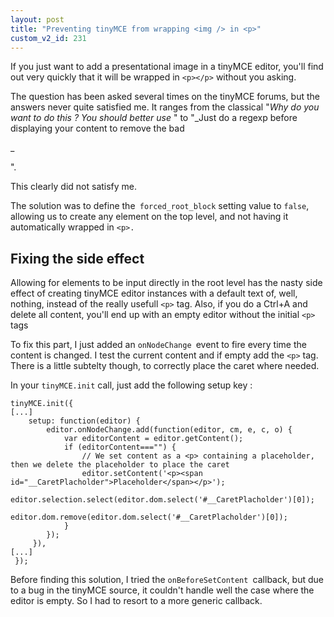 ```yaml
---
layout: post
title: "Preventing tinyMCE from wrapping <img /> in <p>"
custom_v2_id: 231
---
```


If you just want to add a presentational image in a tinyMCE editor, you'll
find out very quickly that it will be wrapped in `<p></p>` without you asking.

The question has been asked several times on the tinyMCE forums, but the
answers never quite satisfied me. It ranges from the classical "_Why do you
want to do this ? You should better use <insert semantic element and css
here>_" to "_Just do a regexp before displaying your content to remove the bad
<p>_</p>".

This clearly did not satisfy me.

The solution was to define the` forced_root_block` setting value to `false`,
allowing us to create any element on the top level, and not having it
automatically wrapped in `<p>.`

## Fixing the side effect

Allowing for elements to be input directly in the root level has the nasty
side effect of creating tinyMCE editor instances with a default text of, well,
nothing, instead of the really usefull `<p>` tag. Also, if you do a Ctrl+A and
delete all content, you'll end up with an empty editor without the initial
`<p>` tags

To fix this part, I just added an `onNodeChange `event to fire every time the
content is changed. I test the current content and if empty add the `<p>` tag.
There is a little subtelty though, to correctly place the caret where needed.

In your `tinyMCE.init` call, just add the following setup key :

    
    tinyMCE.init({  
    [...]  
    	setup: function(editor) {  
    		editor.onNodeChange.add(function(editor, cm, e, c, o) {  
    			var editorContent = editor.getContent();  
    			if (editorContent==="") {  
    				// We set content as a <p> containing a placeholder, then we delete the placeholder to place the caret  
    				editor.setContent('<p><span id="__CaretPlacholder">Placeholder</span></p>');  
    				editor.selection.select(editor.dom.select('#__CaretPlacholder')[0]);  
    				editor.dom.remove(editor.dom.select('#__CaretPlacholder')[0]);  
    			}  
    		});  
    	 }),  
    [...]  
     });

Before finding this solution, I tried the `onBeforeSetContent `callback, but
due to a bug in the tinyMCE source, it couldn't handle well the case where the
editor is empty. So I had to resort to a more generic callback.

